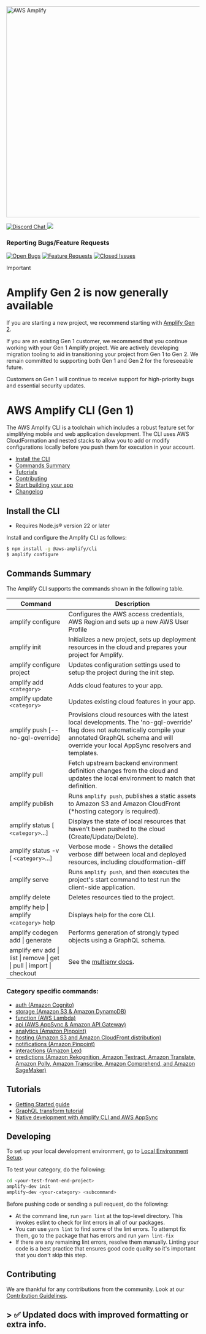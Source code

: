 <a href="https://aws-amplify.github.io/" target="_blank">
    <img src="https://s3.amazonaws.com/aws-mobile-hub-images/aws-amplify-logo.png" alt="AWS Amplify" width="550" >
</a>

<p>
  <a href="https://discord.gg/jWVbPfC" target="_blank">
    <img src="https://img.shields.io/discord/308323056592486420?logo=discord"" alt="Discord Chat" />  
  </a>
  <a href="https://www.npmjs.com/package/@aws-amplify/cli">
    <img src="https://img.shields.io/npm/v/@aws-amplify/cli.svg" />
  </a>
</p>

### Reporting Bugs/Feature Requests

[![Open Bugs](https://img.shields.io/github/issues/aws-amplify/amplify-cli/bug?color=d73a4a&label=bugs)](https://github.com/aws-amplify/amplify-cli/issues?q=is%3Aissue+is%3Aopen+label%3Abug)
[![Feature Requests](https://img.shields.io/github/issues/aws-amplify/amplify-cli/feature-request?color=ff9001&label=feature%20requests)](https://github.com/aws-amplify/amplify-cli/issues?q=is%3Aissue+label%3Afeature-request+is%3Aopen)
[![Closed Issues](https://img.shields.io/github/issues-closed/aws-amplify/amplify-cli?color=%2325CC00&label=issues%20closed)](https://github.com/aws-amplify/amplify-cli/issues?q=is%3Aissue+is%3Aclosed+)

> [!Important]
>
> # Amplify Gen 2 is now generally available
>
> If you are starting a new project, we recommend starting with [Amplify Gen 2](https://github.com/aws-amplify/amplify-backend).
>
> If you are an existing Gen 1 customer, we recommend that you continue working with your Gen 1 Amplify project. We are actively developing migration tooling to aid in transitioning your project from Gen 1 to Gen 2. We remain committed to supporting both Gen 1 and Gen 2 for the foreseeable future.
>
> Customers on Gen 1 will continue to receive support for high-priority bugs and essential security updates.

# AWS Amplify CLI (Gen 1)

The AWS Amplify CLI is a toolchain which includes a robust feature set for simplifying mobile and web application development. The CLI uses AWS CloudFormation and nested stacks to allow you to add or modify configurations locally before you push them for execution in your account.

- [Install the CLI](#install-the-cli)
- [Commands Summary](#commands-summary)
- [Tutorials](#tutorials)
- [Contributing](#contributing)
- [Start building your app](https://aws-amplify.github.io/docs)
- [Changelog](https://github.com/aws-amplify/amplify-cli/releases/latest)

## Install the CLI

- Requires Node.js® version 22 or later

Install and configure the Amplify CLI as follows:

```bash
$ npm install -g @aws-amplify/cli
$ amplify configure
```

## Commands Summary

The Amplify CLI supports the commands shown in the following table.

| Command                                                                | Description                                                                                                                                                                                                          |
| ---------------------------------------------------------------------- | -------------------------------------------------------------------------------------------------------------------------------------------------------------------------------------------------------------------- |
| amplify configure                                                      | Configures the AWS access credentials, AWS Region and sets up a new AWS User Profile                                                                                                                                 |
| amplify init                                                           | Initializes a new project, sets up deployment resources in the cloud and prepares your project for Amplify.                                                                                                          |
| amplify configure project                                              | Updates configuration settings used to setup the project during the init step.                                                                                                                                       |
| amplify add `<category>`                                               | Adds cloud features to your app.                                                                                                                                                                                     |
| amplify update `<category>`                                            | Updates existing cloud features in your app.                                                                                                                                                                         |
| amplify push [--no-gql-override]                                       | Provisions cloud resources with the latest local developments. The 'no-gql-override' flag does not automatically compile your annotated GraphQL schema and will override your local AppSync resolvers and templates. |
| amplify pull                                                           | Fetch upstream backend environment definition changes from the cloud and updates the local environment to match that definition.                                                                                     |
| amplify publish                                                        | Runs `amplify push`, publishes a static assets to Amazon S3 and Amazon CloudFront (\*hosting category is required).                                                                                                  |
| amplify status [ `<category>`...]                                      | Displays the state of local resources that haven't been pushed to the cloud (Create/Update/Delete).                                                                                                                  |
| amplify status -v [ `<category>`...]                                   | Verbose mode - Shows the detailed verbose diff between local and deployed resources, including cloudformation-diff                                                                                                   |
| amplify serve                                                          | Runs `amplify push`, and then executes the project's start command to test run the client-side application.                                                                                                          |
| amplify delete                                                         | Deletes resources tied to the project.                                                                                                                                                                               |
| amplify help \| amplify `<category>` help                              | Displays help for the core CLI.                                                                                                                                                                                      |
| amplify codegen add \| generate                                        | Performs generation of strongly typed objects using a GraphQL schema.                                                                                                                                                |
| amplify env add \| list \| remove \| get \| pull \| import \| checkout | See the [multienv docs](https://docs.amplify.aws/cli/teams/overview).                                                                                                                                                |

### Category specific commands:

- [auth (Amazon Cognito)](packages/amplify-category-auth/Readme.md)
- [storage (Amazon S3 & Amazon DynamoDB)](packages/amplify-category-storage/Readme.md)
- [function (AWS Lambda)](packages/amplify-category-function/Readme.md)
- [api (AWS AppSync & Amazon API Gateway)](packages/amplify-category-api/Readme.md)
- [analytics (Amazon Pinpoint)](packages/amplify-category-analytics/Readme.md)
- [hosting (Amazon S3 and Amazon CloudFront distribution)](packages/amplify-category-hosting/Readme.md)
- [notifications (Amazon Pinpoint)](packages/amplify-category-notifications/Readme.md)
- [interactions (Amazon Lex)](packages/amplify-category-interactions/Readme.md)
- [predictions (Amazon Rekognition, Amazon Textract, Amazon Translate, Amazon Polly, Amazon Transcribe, Amazon Comprehend, and Amazon SageMaker)](packages/amplify-category-predictions/Readme.md)

## Tutorials

- [Getting Started guide](https://docs.amplify.aws/start)
- [GraphQL transform tutorial](https://docs.amplify.aws/cli/graphql-transformer/overview)
- [Native development with Amplify CLI and AWS AppSync](https://docs.amplify.aws/cli/graphql-transformer/codegen)

## Developing

To set up your local development environment, go to [Local Environment Setup](https://github.com/aws-amplify/amplify-cli/blob/dev/CONTRIBUTING.md#local-environment-setup).

To test your category, do the following:

```sh
cd <your-test-front-end-project>
amplify-dev init
amplify-dev <your-category> <subcommand>
```

Before pushing code or sending a pull request, do the following:

- At the command line, run `yarn lint` at the top-level directory. This invokes eslint to check for lint errors in all of our packages.
- You can use `yarn lint` to find some of the lint errors. To attempt fix them, go to the package that has errors and run `yarn lint-fix`
- If there are any remaining lint errors, resolve them manually. Linting your code is a best practice that ensures good code quality so it's important that you don't skip this step.

## Contributing

We are thankful for any contributions from the community. Look at our [Contribution Guidelines](https://github.com/aws-amplify/amplify-cli/blob/dev/CONTRIBUTING.md).
## > ✅ Updated docs with improved formatting or extra info.
